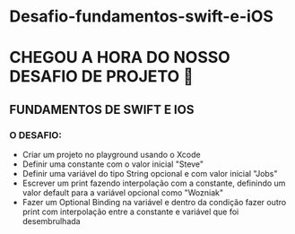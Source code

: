 # Desafio-fundamentos-swift-e-iOS
# CHEGOU A HORA DO NOSSO DESAFIO DE PROJETO 🙂

## FUNDAMENTOS DE SWIFT E IOS

### O DESAFIO:

- Criar um projeto no playground usando o Xcode
- Definir uma constante com o valor inicial "Steve"
- Definir uma variável do tipo String opcional e com valor inicial "Jobs"
- Escrever um print fazendo interpolação com a constante, definindo um valor default para a variável opcional como "Wozniak"
- Fazer um Optional Binding na variável e dentro da condição fazer outro print com interpolação entre a constante e variável que foi desembrulhada
